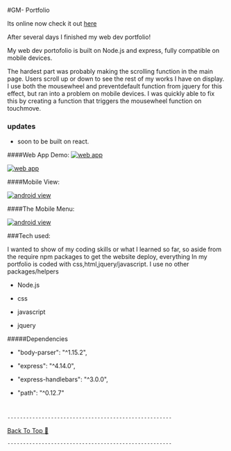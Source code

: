 #GM- Portfolio

<a name="dir"></a>

Its online now check it out [here](www.gerardomestanza.com/)

After several days I finished my web dev portfolio!

My web dev portofolio is built on Node.js and express, fully compatible on mobile devices.

The hardest part was probably making the scrolling function in the main page. Users scroll up or down to see the rest of my works I have on display. I use both the mousewheel and preventdefault function from jquery for this effect, but ran into a problem on mobile devices. I was quickly able to fix this by creating a function that triggers the mousewheel function on touchmove. 

### updates
- soon to be built on react.



####Web App Demo:
[![web app](https://cloud.githubusercontent.com/assets/20157000/21745910/75b0a94c-d503-11e6-857a-811e884eb2ca.jpg)](www.gerardomestanza.com/)



[![web app](https://cloud.githubusercontent.com/assets/20157000/21745916/88765f9a-d503-11e6-82d2-ae5e29bf813c.png)](www.gerardomestanza.com/)

####Mobile View:

[![android view](https://cloud.githubusercontent.com/assets/20157000/21745915/8432bbc2-d503-11e6-9ec0-42f89981ce00.png)](www.gerardomestanza.com/)

####The Mobile Menu:

[![android view](https://cloud.githubusercontent.com/assets/20157000/21745959/b3c7f856-d504-11e6-8456-eea3da67000c.png)](www.gerardomestanza.com/)



###Tech used:

I wanted to show of my coding skills or what I learned so far, so aside from the require npm packages
to get the website deploy, everything In my portfolio is coded with css,html,jquery/javascript. I use no
other packages/helpers

* Node.js

* css

* javascript

* jquery

#####Dependencies
* "body-parser": "^1.15.2",

* "express": "^4.14.0",

* "express-handlebars": "^3.0.0",

* "path": "^0.12.7"


` `

`-----------------------------------------------------`

[Back To Top 🔼](#dir)

`-----------------------------------------------------`

` `
